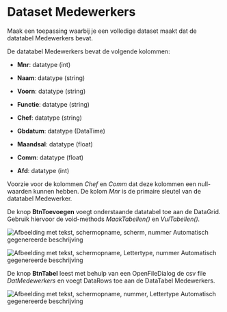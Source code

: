 # Dataset Medewerkers

Maak een toepassing waarbij je een volledige dataset maakt dat de
datatabel Medewerkers bevat.

De datatabel Medewerkers bevat de volgende kolommen:

-   **Mnr**: datatype (int)

-   **Naam**: datatype (string)

-   **Voorn**: datatype (string)

-   **Functie**: datatype (string)

-   **Chef**: datatype (string)

-   **Gbdatum**: datatype (DataTime)

-   **Maandsal**: datatype (float)

-   **Comm**: datatype (float)

-   **Afd**: datatype (int)

Voorzie voor de kolommen *Chef* en *Comm* dat deze kolommen een
null-waarden kunnen hebben. De kolom *Mnr* is de primaire sleutel van de
datatabel Medewerker.

De knop **BtnToevoegen** voegt onderstaande datatabel toe aan de
DataGrid. Gebruik hiervoor de void-methods *MaakTabellen()* en
*VulTabellen().*

![Afbeelding met tekst, schermopname, scherm, nummer Automatisch
gegenereerde
beschrijving](./media/image1.png)

![Afbeelding met tekst, schermopname, Lettertype, nummer Automatisch
gegenereerde
beschrijving](./media/image2.png)

De knop **BtnTabel** leest met behulp van een
OpenFileDialog de csv file *DatMedewerkers* en voegt DataRows toe aan de
DataTabel Medewerkers.

![Afbeelding met tekst, schermopname, nummer, Lettertype Automatisch
gegenereerde
beschrijving](./media/image3.png)
